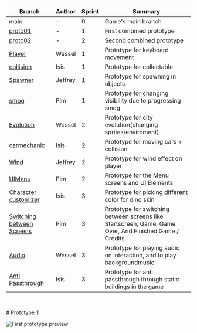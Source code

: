 
| Branch     | Author | Sprint | Summary |
| ----------- | ----------- |  ----------- |  ----------- |
| main      | - | 0 | Game's main branch |
| <a href="https://github.com/Isissss/CLE4/tree/proto01">proto01</a>   | - | 1 | First combined prototype |
| <a href="https://github.com/Isissss/CLE4/tree/proto02">proto02</a>   | - | 2 | Second combined prototype |
| <a href="https://github.com/Isissss/CLE4/tree/Player">Player</a>   | Wessel | 1 | Prototype for keyboard movement |
| <a href="https://github.com/Isissss/CLE4/tree/collision">collision</a>   | Isis | 1 | Prototype for collectable |
| <a href="https://github.com/Isissss/CLE4/tree/Spawner">Spawner</a>   | Jeffrey | 1 | Prototype for spawning in objects |
| <a href="https://github.com/Isissss/CLE4/tree/smog">smog</a>   | Pim | 1 | Prototype for changing visibility due to progressing smog |
| <a href="https://github.com/Isissss/CLE4/tree/Evolution">Evolution</a>   | Wessel | 2 | Prototype for city evolution(changing sprites/enviroment) |
| <a href="https://github.com/Isissss/CLE4/tree/carmechanic">carmechanic</a>   | Isis | 2 | Prototype for moving cars + collision |
| <a href="https://github.com/Isissss/CLE4/tree/Wind">Wind</a>   | Jeffrey | 2 | Prototype for wind effect on player |
| <a href="https://github.com/Isissss/CLE4/tree/collision">UIMenu</a>   | Pim | 2 | Prototype for the Menu screens and UI Elements |
| <a href="https://github.com/Isissss/CLE4/tree/charactercustomizer">Character customizer</a>   | Isis | 3 | Prototype for picking different color for dino skin |
| <a href="https://github.com/Isissss/CLE4/tree/Screens">Switching between Screens</a>   | Pim | 3 | Prototype for switching between screens like Startscreen, Game, Game Over, And Finished Game / Credits |
| <a href="https://github.com/Isissss/CLE4/tree/Audio">Audio</a>   | Wessel | 3 | Prototype for playing audio on interaction, and to play backgroundmusic |
 | <a href="https://github.com/Isissss/CLE4/tree/AntiPassThrough">Anti Passthrough</a>   | Isis | 3 | Prototype for anti passthrough through static buildings in the game |
 
 <br>     
        



[# Prototype 1!](https://isissss.github.io/CLE4/)
 
 ![First prototype preview](https://cdn.discordapp.com/attachments/918139462372954152/978769137226620968/unknown.png)

